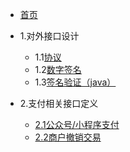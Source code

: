 - [首页](/README.md)

- 1.对外接口设计
    - 1.1[协议](/design/protocol.md)
    - 1.2[数字签名](/design/signature.md)
    - 1.3[签名验证（java）](/design/verification.md)
    
- 2.支付相关接口定义
    - [2.1公众号/小程序支付](/payguide/mini.md)
    - [2.2商户撤销交易](/payguide/repeal.md)